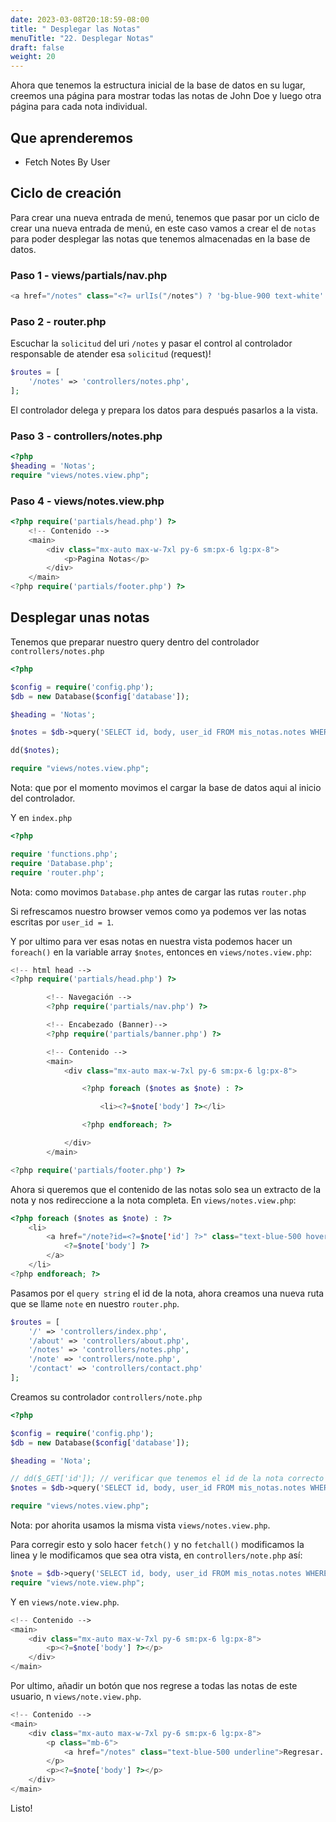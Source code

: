 ```yaml
---
date: 2023-03-08T20:18:59-08:00
title: " Desplegar las Notas"
menuTitle: "22. Desplegar Notas"
draft: false
weight: 20
---
```


Ahora que tenemos la estructura inicial de la base de datos en su lugar, creemos una página para mostrar todas las notas de John Doe y luego otra página para cada nota individual.

## Que aprenderemos
- Fetch Notes By User

## Ciclo de creación
Para crear una nueva entrada de menú, tenemos que pasar por un ciclo de crear una nueva entrada de menú, en este caso vamos a crear el de `notas` para poder desplegar las notas que tenemos almacenadas en la base de datos.

### Paso 1 - views/partials/nav.php
```php
<a href="/notes" class="<?= urlIs("/notes") ? 'bg-blue-900 text-white' : 'text-gray-300' ?> hover:bg-gray-700 hover:text-white px-3 py-2 rounded-md text-sm font-medium">Notas</a>
```
### Paso 2 - router.php
Escuchar la `solicitud` del uri `/notes` y pasar el control al controlador responsable de atender esa `solicitud` (request)!
```php
$routes = [
    '/notes' => 'controllers/notes.php',
];
```
El controlador delega y prepara los datos para después pasarlos a la vista.
### Paso 3 - controllers/notes.php
```php
<?php 
$heading = 'Notas';
require "views/notes.view.php";
```
### Paso 4 - views/notes.view.php
```php
<?php require('partials/head.php') ?>
	<!-- Contenido -->
	<main>
		<div class="mx-auto max-w-7xl py-6 sm:px-6 lg:px-8">
			<p>Pagina Notas</p>
		</div>
	</main>
<?php require('partials/footer.php') ?>
```

## Desplegar unas notas 
Tenemos que preparar nuestro query dentro del controlador `controllers/notes.php`
```php
<?php 

$config = require('config.php');
$db = new Database($config['database']);

$heading = 'Notas';

$notes = $db->query('SELECT id, body, user_id FROM mis_notas.notes WHERE user_id = 1')->fetchAll();

dd($notes);

require "views/notes.view.php";
```
Nota: que por el momento movimos el cargar la base de datos aqui al inicio del controlador.

Y en `index.php`
```php
<?php 

require 'functions.php';
require 'Database.php';
require 'router.php';
```
Nota: como movimos `Database.php` antes de cargar las rutas `router.php`

Si refrescamos nuestro browser vemos como ya podemos ver las notas escritas por `user_id = 1`.

Y por ultimo para ver esas notas en nuestra vista podemos hacer un `foreach()` en la variable array `$notes`, entonces en `views/notes.view.php`:
```php
<!-- html head -->
<?php require('partials/head.php') ?>

        <!-- Navegación -->
        <?php require('partials/nav.php') ?>

        <!-- Encabezado (Banner)-->
        <?php require('partials/banner.php') ?>

        <!-- Contenido -->
        <main>
            <div class="mx-auto max-w-7xl py-6 sm:px-6 lg:px-8">

                <?php foreach ($notes as $note) : ?>

                    <li><?=$note['body'] ?></li>

                <?php endforeach; ?>

            </div>
        </main>

<?php require('partials/footer.php') ?>
```

Ahora si queremos que el contenido de las notas solo sea un extracto de la nota y nos redireccione a la nota completa.
En `views/notes.view.php`:
```php
<?php foreach ($notes as $note) : ?>
	<li>
		<a href="/note?id=<?=$note['id'] ?>" class="text-blue-500 hover:underline">
			<?=$note['body'] ?>
		</a>
	</li>
<?php endforeach; ?>
```
Pasamos por el `query string` el id de la nota, ahora creamos una nueva ruta que se llame `note` en nuestro `router.php`.
```php
$routes = [
    '/' => 'controllers/index.php',
    '/about' => 'controllers/about.php',
    '/notes' => 'controllers/notes.php',
    '/note' => 'controllers/note.php',
    '/contact' => 'controllers/contact.php'
];
```
Creamos su controlador `controllers/note.php`
```php
<?php 

$config = require('config.php');
$db = new Database($config['database']);

$heading = 'Nota';

// dd($_GET['id']); // verificar que tenemos el id de la nota correcto
$notes = $db->query('SELECT id, body, user_id FROM mis_notas.notes WHERE id = :id', ['id' => $_GET['id']])->fetchAll();

require "views/notes.view.php";
```
Nota: por ahorita usamos la misma vista `views/notes.view.php`.

Para corregir esto y solo hacer `fetch()` y no `fetchall()` modificamos la linea y le modificamos que sea otra vista, en `controllers/note.php` así:
```php
$note = $db->query('SELECT id, body, user_id FROM mis_notas.notes WHERE user_id = 1')->fetch();
require "views/note.view.php";
```
Y en `views/note.view.php`.
```php
<!-- Contenido -->
<main>
	<div class="mx-auto max-w-7xl py-6 sm:px-6 lg:px-8">
		<p><?=$note['body'] ?></p>
	</div>
</main>
```
Por ultimo, añadir un botón que nos regrese a todas las notas de este usuario, n `views/note.view.php`.
```php
<!-- Contenido -->
<main>
	<div class="mx-auto max-w-7xl py-6 sm:px-6 lg:px-8">
		<p class="mb-6">
			<a href="/notes" class="text-blue-500 underline">Regresar...</a>
		</p>
		<p><?=$note['body'] ?></p>
	</div>
</main>
```
Listo!



